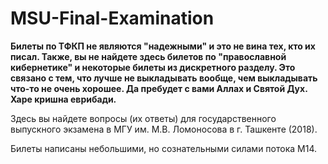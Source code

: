 # MSU-Final-Examination

**Билеты по ТФКП не являются "надежными" и это не вина тех, кто их писал. Также, вы не найдете здесь билетов по "православной кибернетике" и некоторые билеты из дискретного разделу. Это связано с тем, что лучше не выкладывать вообще, чем выкладывать что-то не очень хорошее. Да пребудет с вами Аллах и Святой Дух. Харе кришна еврибади.**

Здесь вы найдете вопросы (их ответы) для государственного выпускного экзамена в МГУ им. М.В. Ломоносова в г. Ташкенте (2018).

Билеты написаны небольшими, но сознательными силами потока М14.

